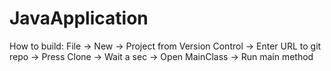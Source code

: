 # JavaApplication
How to build:
File -> New -> Project from Version Control -> Enter URL to git repo -> Press Clone -> Wait a sec -> Open MainClass -> Run main method
